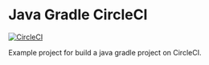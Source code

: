 # Java Gradle CircleCI

[![CircleCI](https://circleci.com/gh/RealOrangeOne/java-gradle-circleci.svg?style=svg)](https://circleci.com/gh/RealOrangeOne/java-gradle-circleci)

Example project for build a java gradle project on CircleCI.

